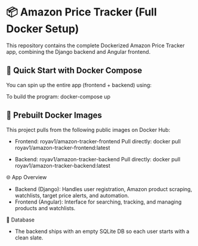 # 📦 Amazon Price Tracker (Full Docker Setup)
This repository contains the complete Dockerized Amazon Price Tracker app, combining the Django backend and Angular frontend.

## 🚀 Quick Start with Docker Compose
You can spin up the entire app (frontend + backend) using:

To build the program:
docker-compose up

## 🐋 Prebuilt Docker Images
This project pulls from the following public images on Docker Hub:

* Frontend: royav1/amazon-tracker-frontend
Pull directly:
docker pull royav1/amazon-tracker-frontend:latest

* Backend: royav1/amazon-tracker-backend
Pull directly:
docker pull royav1/amazon-tracker-backend:latest

🌐 App Overview
* Backend (Django): Handles user registration, Amazon product scraping, watchlists, target price alerts, and automation.
* Frontend (Angular): Interface for searching, tracking, and managing products and watchlists.

🧪 Database
* The backend ships with an empty SQLite DB so each user starts with a clean slate.
